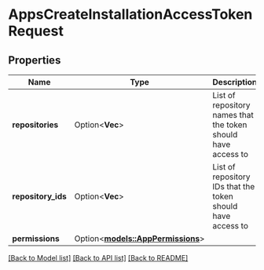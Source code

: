 # AppsCreateInstallationAccessTokenRequest

## Properties

Name | Type | Description | Notes
------------ | ------------- | ------------- | -------------
**repositories** | Option<**Vec<String>**> | List of repository names that the token should have access to | [optional]
**repository_ids** | Option<**Vec<i32>**> | List of repository IDs that the token should have access to | [optional]
**permissions** | Option<[**models::AppPermissions**](app-permissions.md)> |  | [optional]

[[Back to Model list]](../README.md#documentation-for-models) [[Back to API list]](../README.md#documentation-for-api-endpoints) [[Back to README]](../README.md)


